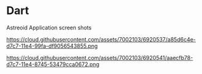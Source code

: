 Dart
====

Astreoid Application screen shots

https://cloud.githubusercontent.com/assets/7002103/6920537/a85d6c4e-d7c7-11e4-99fa-df9056543855.png


https://cloud.githubusercontent.com/assets/7002103/6920541/aaecfb78-d7c7-11e4-8745-53479cca0672.png
